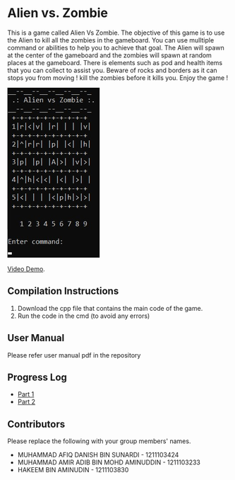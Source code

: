 # Alien vs. Zombie

This is a game called Alien Vs Zombie. The objective of this game is to use the Alien to kill all the zombies in the gameboard. You can use mulltiple command or abilities to help you to achieve that goal. The Alien will spawn at the center of the gameboard and the zombies will spawn at random places at the gameboard. There is elements such as pod and health items that you can collect to assist you. Beware of rocks and borders as it can stops you from moving ! kill the zombies before it kills you. Enjoy the game !

![Alien Vs Zombie](snapshot.jpg)


[Video Demo](https://youtu.be/eVvWiT0gbQE).

## Compilation Instructions

1. Download the cpp file that contains the main code of the game.
2. Run the code in the cmd (to avoid any errors) 

## User Manual

Please refer user manual pdf in the repository

## Progress Log

- [Part 1](PART1.md)
- [Part 2](PART2.md)

## Contributors

Please replace the following with your group members' names. 

- MUHAMMAD AFIQ DANISH BIN SUNARDI - 1211103424
- MUHAMMAD AMIR ADIB BIN MOHD AMINUDDIN - 1211103233
- HAKEEM BIN AMINUDIN - 1211103830


